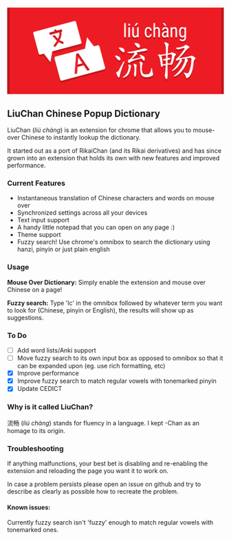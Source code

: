 ![Logo](/release/marquee.png)
## LiuChan Chinese Popup Dictionary
LiuChan (*liú chàng*) is an extension for chrome that allows you to mouse-over Chinese to instantly lookup the dictionary.

It started out as a port of RikaiChan (and its Rikai derivatives) and has since grown into an extension that holds its own with new features and improved performance.

### Current Features 

* Instantaneous translation of Chinese characters and words on mouse over
* Synchronized settings across all your devices
* Text input support
* A handy little notepad that you can open on any page :)
* Theme support
* Fuzzy search! Use chrome's omnibox to search the dictionary using hanzi, pinyin or just plain english

### Usage

**Mouse Over Dictionary:** Simply enable the extension and mouse over Chinese on a page!

**Fuzzy search:** Type 'lc' in the omnibox followed by whatever term you want to look for (Chinese, pinyin or English), the results will show up as suggestions.

### To Do

- [ ] Add word lists/Anki support
- [ ] Move fuzzy search to its own input box as opposed to omnibox so that it can be expanded upon (eg. use rich formatting, etc)
- [x] Improve performance
- [x] Improve fuzzy search to match regular vowels with tonemarked pinyin
- [x] Update CEDICT

### Why is it called LiuChan?

流畅 (*liú chàng*) stands for fluency in a language. I kept -Chan as an homage to its origin.

### Troubleshooting

If anything malfunctions, your best bet is disabling and re-enabling the extension and reloading the page you want it to work on.

In case a problem persists please open an issue on github and try to describe as clearly as possible how to recreate the problem.

#### Known issues:

Currently fuzzy search isn't 'fuzzy' enough to match regular vowels with tonemarked ones.
